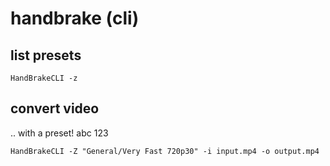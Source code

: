 # handbrake (cli)

## list presets

```
HandBrakeCLI -z
```

## convert video

.. with a preset! abc 123

```
HandBrakeCLI -Z "General/Very Fast 720p30" -i input.mp4 -o output.mp4
```
